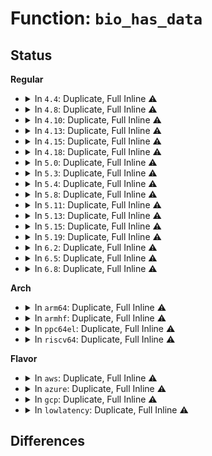 # Function: <code>bio_has_data</code>

## Status
<b>Regular</b>
<ul>
<li>
<details>
<summary>In <code>4.4</code>: Duplicate, Full Inline ⚠️</summary>

**Collision:** Static Duplication

**Inline:** Full

**Transformation:** False

**Instances:**

```
In block/blk-core.c (ffffffff813b6816)
Location: include/linux/bio.h:105
Inline: True
Inline callers:
  - block/blk-core.c:blk_dump_rq_flags
  - block/blk-core.c:submit_bio
  - block/blk-core.c:blk_update_request
  - block/blk-core.c:blk_update_request
  - block/blk-core.c:blk_end_request_cur
  - block/blk-core.c:__blk_end_request_cur
  - block/blk-core.c:blk_rq_bio_prep
```
```
In block/blk-merge.c (ffffffff813c0bc8)
Location: include/linux/bio.h:105
Inline: True
Inline callers:
  - block/blk-merge.c:ll_back_merge_fn
  - block/blk-merge.c:ll_front_merge_fn
  - block/blk-merge.c:attempt_merge
  - block/blk-merge.c:attempt_merge
  - block/blk-merge.c:attempt_merge
  - block/blk-merge.c:attempt_merge
  - block/blk-merge.c:blk_rq_merge_ok
  - block/blk-merge.c:blk_rq_merge_ok
```
```
In block/bounce.c (ffffffff813d4f1c)
Location: include/linux/bio.h:105
Inline: True
```
```
In block/bio-integrity.c (ffffffff813e6f35)
Location: include/linux/bio.h:105
Inline: True
Inline callers:
  - block/bio-integrity.c:bio_integrity_enabled
```
```
In drivers/md/dm.c (ffffffff816a2ae5)
Location: include/linux/bio.h:105
Inline: True
Inline callers:
  - drivers/md/dm.c:__split_and_process_bio
```
</details>
</li>
<li>
<details>
<summary>In <code>4.8</code>: Duplicate, Full Inline ⚠️</summary>

**Collision:** Static Duplication

**Inline:** Full

**Transformation:** False

**Instances:**

```
In block/blk-core.c (ffffffff813ff263)
Location: include/linux/bio.h:70
Inline: True
Inline callers:
  - block/blk-core.c:blk_rq_bio_prep
  - block/blk-core.c:__blk_end_request_cur
  - block/blk-core.c:blk_end_request_cur
  - block/blk-core.c:blk_update_request
  - block/blk-core.c:blk_update_request
  - block/blk-core.c:submit_bio
  - block/blk-core.c:blk_dump_rq_flags
```
```
In block/blk-merge.c (ffffffff81405066)
Location: include/linux/bio.h:70
Inline: True
Inline callers:
  - block/blk-merge.c:ll_front_merge_fn
  - block/blk-merge.c:ll_back_merge_fn
  - block/blk-merge.c:bio_data
```
```
In block/bounce.c (ffffffff8141abbb)
Location: include/linux/bio.h:70
Inline: True
```
```
In block/bio-integrity.c (ffffffff8142d1c3)
Location: include/linux/bio.h:70
Inline: True
Inline callers:
  - block/bio-integrity.c:bio_integrity_enabled
```
```
In drivers/md/dm.c (ffffffff817033fe)
Location: include/linux/bio.h:70
Inline: True
Inline callers:
  - drivers/md/dm.c:__split_and_process_bio
```
</details>
</li>
<li>
<details>
<summary>In <code>4.10</code>: Duplicate, Full Inline ⚠️</summary>

**Collision:** Static Duplication

**Inline:** Full

**Transformation:** False

**Instances:**

```
In block/blk-core.c (ffffffff81418c81)
Location: include/linux/bio.h:74
Inline: True
Inline callers:
  - block/blk-core.c:blk_rq_bio_prep
  - block/blk-core.c:__blk_end_request_cur
  - block/blk-core.c:blk_end_request_cur
  - block/blk-core.c:blk_update_request
  - block/blk-core.c:blk_update_request
  - block/blk-core.c:submit_bio
  - block/blk-core.c:blk_dump_rq_flags
```
```
In block/blk-merge.c (ffffffff8141eed1)
Location: include/linux/bio.h:74
Inline: True
Inline callers:
  - block/blk-merge.c:ll_front_merge_fn
  - block/blk-merge.c:ll_back_merge_fn
  - block/blk-merge.c:bio_data
```
```
In block/bounce.c (ffffffff814360eb)
Location: include/linux/bio.h:74
Inline: True
```
```
In drivers/md/dm.c (ffffffff817352cb)
Location: include/linux/bio.h:74
Inline: True
Inline callers:
  - drivers/md/dm.c:__split_and_process_bio
```
</details>
</li>
<li>
<details>
<summary>In <code>4.13</code>: Duplicate, Full Inline ⚠️</summary>

**Collision:** Static Duplication

**Inline:** Full

**Transformation:** False

**Instances:**

```
In block/blk-core.c (ffffffff81426b61)
Location: include/linux/bio.h:74
Inline: True
Inline callers:
  - block/blk-core.c:blk_rq_bio_prep
  - block/blk-core.c:__blk_end_request_cur
  - block/blk-core.c:blk_update_request
  - block/blk-core.c:blk_update_request
  - block/blk-core.c:submit_bio
  - block/blk-core.c:blk_dump_rq_flags
```
```
In block/blk-merge.c (ffffffff8142d384)
Location: include/linux/bio.h:74
Inline: True
Inline callers:
  - block/blk-merge.c:attempt_merge
  - block/blk-merge.c:attempt_merge
  - block/blk-merge.c:ll_front_merge_fn
  - block/blk-merge.c:ll_back_merge_fn
```
```
In block/bounce.c (ffffffff81442cf8)
Location: include/linux/bio.h:74
Inline: True
Inline callers:
  - block/bounce.c:blk_queue_bounce
```
```
In drivers/md/dm.c (ffffffff8174e507)
Location: include/linux/bio.h:74
Inline: True
Inline callers:
  - drivers/md/dm.c:__split_and_process_bio
```
</details>
</li>
<li>
<details>
<summary>In <code>4.15</code>: Duplicate, Full Inline ⚠️</summary>

**Collision:** Static Duplication

**Inline:** Full

**Transformation:** False

**Instances:**

```
In block/blk-core.c (ffffffff81451b81)
Location: include/linux/bio.h:82
Inline: True
Inline callers:
  - block/blk-core.c:blk_rq_bio_prep
  - block/blk-core.c:__blk_end_request_cur
  - block/blk-core.c:blk_update_request
  - block/blk-core.c:blk_update_request
  - block/blk-core.c:submit_bio
  - block/blk-core.c:blk_dump_rq_flags
```
```
In block/blk-merge.c (ffffffff814585d4)
Location: include/linux/bio.h:82
Inline: True
Inline callers:
  - block/blk-merge.c:attempt_merge
  - block/blk-merge.c:attempt_merge
  - block/blk-merge.c:ll_front_merge_fn
  - block/blk-merge.c:ll_back_merge_fn
```
```
In block/bounce.c (ffffffff8146f768)
Location: include/linux/bio.h:82
Inline: True
Inline callers:
  - block/bounce.c:blk_queue_bounce
```
```
In drivers/md/dm.c (ffffffff817c0528)
Location: include/linux/bio.h:82
Inline: True
Inline callers:
  - drivers/md/dm.c:__split_and_process_bio
```
</details>
</li>
<li>
<details>
<summary>In <code>4.18</code>: Duplicate, Full Inline ⚠️</summary>

**Collision:** Static Duplication

**Inline:** Full

**Transformation:** False

**Instances:**

```
In block/blk-core.c (ffffffff81484dc5)
Location: include/linux/bio.h:86
Inline: True
Inline callers:
  - block/blk-core.c:blk_rq_bio_prep
  - block/blk-core.c:__blk_end_request_cur
  - block/blk-core.c:blk_update_request
  - block/blk-core.c:submit_bio
```
```
In block/blk-merge.c (ffffffff8148b412)
Location: include/linux/bio.h:86
Inline: True
Inline callers:
  - block/blk-merge.c:ll_front_merge_fn
  - block/blk-merge.c:ll_back_merge_fn
```
```
In block/bounce.c (ffffffff814a3a88)
Location: include/linux/bio.h:86
Inline: True
Inline callers:
  - block/bounce.c:blk_queue_bounce
```
```
In drivers/md/dm.c (ffffffff81808840)
Location: include/linux/bio.h:86
Inline: True
```
</details>
</li>
<li>
<details>
<summary>In <code>5.0</code>: Duplicate, Full Inline ⚠️</summary>

**Collision:** Static Duplication

**Inline:** Full

**Transformation:** False

**Instances:**

```
In block/blk-core.c (ffffffff8149fca5)
Location: include/linux/bio.h:82
Inline: True
Inline callers:
  - block/blk-core.c:blk_rq_bio_prep
  - block/blk-core.c:blk_rq_bio_prep
  - block/blk-core.c:blk_update_request
  - block/blk-core.c:blk_update_request
  - block/blk-core.c:submit_bio
  - block/blk-core.c:submit_bio
```
```
In block/blk-merge.c (ffffffff814a50f2)
Location: include/linux/bio.h:82
Inline: True
Inline callers:
  - block/blk-merge.c:ll_front_merge_fn
  - block/blk-merge.c:ll_front_merge_fn
  - block/blk-merge.c:ll_back_merge_fn
  - block/blk-merge.c:ll_back_merge_fn
```
```
In block/bounce.c (ffffffff814be148)
Location: include/linux/bio.h:82
Inline: True
Inline callers:
  - block/bounce.c:blk_queue_bounce
```
```
In drivers/md/dm.c (ffffffff8183473a)
Location: include/linux/bio.h:82
Inline: True
```
</details>
</li>
<li>
<details>
<summary>In <code>5.3</code>: Duplicate, Full Inline ⚠️</summary>

**Collision:** Static Duplication

**Inline:** Full

**Transformation:** False

**Instances:**

```
In block/blk-core.c (ffffffff814cd3f0)
Location: include/linux/bio.h:61
Inline: True
Inline callers:
  - block/blk-core.c:blk_update_request
  - block/blk-core.c:blk_update_request
  - block/blk-core.c:submit_bio
  - block/blk-core.c:submit_bio
```
```
In block/blk-merge.c (ffffffff814d31d2)
Location: include/linux/bio.h:61
Inline: True
Inline callers:
  - block/blk-merge.c:ll_front_merge_fn
  - block/blk-merge.c:ll_back_merge_fn
```
```
In block/bounce.c (ffffffff814ed098)
Location: include/linux/bio.h:61
Inline: True
Inline callers:
  - block/bounce.c:blk_queue_bounce
```
```
In drivers/md/dm.c (ffffffff8187650a)
Location: include/linux/bio.h:61
Inline: True
```
</details>
</li>
<li>
<details>
<summary>In <code>5.4</code>: Duplicate, Full Inline ⚠️</summary>

**Collision:** Static Duplication

**Inline:** Full

**Transformation:** False

**Instances:**

```
In block/blk-core.c (ffffffff814e66f4)
Location: include/linux/bio.h:61
Inline: True
Inline callers:
  - block/blk-core.c:blk_update_request
  - block/blk-core.c:blk_update_request
  - block/blk-core.c:submit_bio
  - block/blk-core.c:submit_bio
```
```
In block/blk-merge.c (ffffffff814ec502)
Location: include/linux/bio.h:61
Inline: True
Inline callers:
  - block/blk-merge.c:ll_front_merge_fn
  - block/blk-merge.c:ll_back_merge_fn
```
```
In block/bounce.c (ffffffff815064d8)
Location: include/linux/bio.h:61
Inline: True
Inline callers:
  - block/bounce.c:blk_queue_bounce
```
```
In drivers/md/dm.c (ffffffff818a830a)
Location: include/linux/bio.h:61
Inline: True
```
</details>
</li>
<li>
<details>
<summary>In <code>5.8</code>: Duplicate, Full Inline ⚠️</summary>

**Collision:** Static Duplication

**Inline:** Full

**Transformation:** False

**Instances:**

```
In block/blk-core.c (ffffffff81543924)
Location: include/linux/bio.h:61
Inline: True
Inline callers:
  - block/blk-core.c:blk_update_request
  - block/blk-core.c:blk_update_request
  - block/blk-core.c:submit_bio
  - block/blk-core.c:submit_bio
```
```
In block/blk-merge.c (ffffffff8154bc52)
Location: include/linux/bio.h:61
Inline: True
Inline callers:
  - block/blk-merge.c:ll_merge_requests_fn
  - block/blk-merge.c:ll_front_merge_fn
  - block/blk-merge.c:ll_back_merge_fn
```
```
In block/bounce.c (ffffffff81566e28)
Location: include/linux/bio.h:61
Inline: True
Inline callers:
  - block/bounce.c:blk_queue_bounce
```
```
In block/blk-crypto.c (ffffffff81581b8d)
Location: include/linux/bio.h:61
Inline: True
Inline callers:
  - block/blk-crypto.c:__blk_crypto_bio_prep
```
```
In drivers/md/dm.c (ffffffff8197834a)
Location: include/linux/bio.h:61
Inline: True
```
</details>
</li>
<li>
<details>
<summary>In <code>5.11</code>: Duplicate, Full Inline ⚠️</summary>

**Collision:** Static Duplication

**Inline:** Full

**Transformation:** False

**Instances:**

```
In block/blk-core.c (ffffffff81560803)
Location: include/linux/bio.h:59
Inline: True
Inline callers:
  - block/blk-core.c:blk_update_request
  - block/blk-core.c:blk_update_request
  - block/blk-core.c:submit_bio
  - block/blk-core.c:submit_bio
```
```
In block/blk-merge.c (ffffffff81567945)
Location: include/linux/bio.h:59
Inline: True
Inline callers:
  - block/blk-merge.c:ll_merge_requests_fn
  - block/blk-merge.c:ll_front_merge_fn
```
```
In block/bounce.c (ffffffff81581c58)
Location: include/linux/bio.h:59
Inline: True
Inline callers:
  - block/bounce.c:blk_queue_bounce
```
```
In block/blk-crypto.c (ffffffff8159eb74)
Location: include/linux/bio.h:59
Inline: True
Inline callers:
  - block/blk-crypto.c:__blk_crypto_bio_prep
```
```
In drivers/md/dm.c (ffffffff8197d02e)
Location: include/linux/bio.h:59
Inline: True
Inline callers:
  - drivers/md/dm.c:__send_empty_flush
```
</details>
</li>
<li>
<details>
<summary>In <code>5.13</code>: Duplicate, Full Inline ⚠️</summary>

**Collision:** Static Duplication

**Inline:** Full

**Transformation:** False

**Instances:**

```
In block/blk-core.c (ffffffff81568e69)
Location: include/linux/bio.h:62
Inline: True
Inline callers:
  - block/blk-core.c:blk_update_request
  - block/blk-core.c:blk_update_request
  - block/blk-core.c:submit_bio
  - block/blk-core.c:submit_bio
```
```
In block/blk-merge.c (ffffffff8156fbe0)
Location: include/linux/bio.h:62
Inline: True
Inline callers:
  - block/blk-merge.c:bio_will_gap
```
```
In block/blk-mq.c (0)
Location: include/linux/bio.h:62
Inline: False
```
```
In block/blk-crypto.c (ffffffff815a5953)
Location: include/linux/bio.h:62
Inline: True
Inline callers:
  - block/blk-crypto.c:__blk_crypto_bio_prep
```
```
In drivers/md/dm.c (ffffffff81960f78)
Location: include/linux/bio.h:62
Inline: True
Inline callers:
  - drivers/md/dm.c:__send_empty_flush
```
</details>
</li>
<li>
<details>
<summary>In <code>5.15</code>: Duplicate, Full Inline ⚠️</summary>

**Collision:** Static Duplication

**Inline:** Full

**Transformation:** False

**Instances:**

```
In block/blk-core.c (ffffffff815cd110)
Location: include/linux/bio.h:61
Inline: True
Inline callers:
  - block/blk-core.c:blk_update_request
  - block/blk-core.c:blk_update_request
  - block/blk-core.c:submit_bio
  - block/blk-core.c:submit_bio
```
```
In block/blk-merge.c (ffffffff815d4280)
Location: include/linux/bio.h:61
Inline: True
Inline callers:
  - block/blk-merge.c:bio_will_gap
```
```
In block/blk-mq.c (0)
Location: include/linux/bio.h:61
Inline: False
```
```
In block/blk-crypto.c (ffffffff8160e423)
Location: include/linux/bio.h:61
Inline: True
Inline callers:
  - block/blk-crypto.c:__blk_crypto_bio_prep
```
```
In drivers/md/dm.c (ffffffff81a0ac18)
Location: include/linux/bio.h:61
Inline: True
Inline callers:
  - drivers/md/dm.c:__send_empty_flush
```
</details>
</li>
<li>
<details>
<summary>In <code>5.19</code>: Duplicate, Full Inline ⚠️</summary>

**Collision:** Static Duplication

**Inline:** Full

**Transformation:** False

**Instances:**

```
In block/blk-merge.c (ffffffff816800a3)
Location: include/linux/bio.h:52
Inline: True
Inline callers:
  - block/blk-merge.c:bio_will_gap
```
```
In block/blk-mq.c (ffffffff81686f57)
Location: include/linux/bio.h:52
Inline: True
Inline callers:
  - block/blk-mq.c:blk_update_request
  - block/blk-mq.c:blk_update_request
```
```
In block/blk-crypto.c (ffffffff816c1abf)
Location: include/linux/bio.h:52
Inline: True
Inline callers:
  - block/blk-crypto.c:__blk_crypto_bio_prep
```
</details>
</li>
<li>
<details>
<summary>In <code>6.2</code>: Duplicate, Full Inline ⚠️</summary>

**Collision:** Static Duplication

**Inline:** Full

**Transformation:** False

**Instances:**

```
In block/blk-merge.c (ffffffff8173d463)
Location: include/linux/bio.h:52
Inline: True
Inline callers:
  - block/blk-merge.c:bio_will_gap
```
```
In block/blk-mq.c (ffffffff81744c3b)
Location: include/linux/bio.h:52
Inline: True
Inline callers:
  - block/blk-mq.c:blk_update_request
  - block/blk-mq.c:blk_update_request
  - block/blk-mq.c:blk_update_request
  - block/blk-mq.c:blk_update_request
  - block/blk-mq.c:blk_dump_rq_flags
  - block/blk-mq.c:blk_dump_rq_flags
```
```
In block/blk-crypto.c (ffffffff81782caf)
Location: include/linux/bio.h:52
Inline: True
Inline callers:
  - block/blk-crypto.c:__blk_crypto_bio_prep
```
</details>
</li>
<li>
<details>
<summary>In <code>6.5</code>: Duplicate, Full Inline ⚠️</summary>

**Collision:** Static Duplication

**Inline:** Full

**Transformation:** False

**Instances:**

```
In block/blk-merge.c (ffffffff81779a00)
Location: include/linux/bio.h:54
Inline: True
Inline callers:
  - block/blk-merge.c:bio_will_gap
```
```
In block/blk-mq.c (ffffffff81780aab)
Location: include/linux/bio.h:54
Inline: True
Inline callers:
  - block/blk-mq.c:blk_update_request
  - block/blk-mq.c:blk_update_request
  - block/blk-mq.c:blk_update_request
  - block/blk-mq.c:blk_update_request
  - block/blk-mq.c:blk_dump_rq_flags
  - block/blk-mq.c:blk_dump_rq_flags
```
```
In block/blk-crypto.c (ffffffff817c2ee3)
Location: include/linux/bio.h:54
Inline: True
Inline callers:
  - block/blk-crypto.c:__blk_crypto_bio_prep
```
</details>
</li>
<li>
<details>
<summary>In <code>6.8</code>: Duplicate, Full Inline ⚠️</summary>

**Collision:** Static Duplication

**Inline:** Full

**Transformation:** False

**Instances:**

```
In block/blk-merge.c (ffffffff817bbdd0)
Location: include/linux/bio.h:54
Inline: True
Inline callers:
  - block/blk-merge.c:bio_will_gap
```
```
In block/blk-mq.c (ffffffff817c3061)
Location: include/linux/bio.h:54
Inline: True
Inline callers:
  - block/blk-mq.c:blk_update_request
  - block/blk-mq.c:blk_update_request
  - block/blk-mq.c:blk_update_request
  - block/blk-mq.c:blk_update_request
  - block/blk-mq.c:blk_dump_rq_flags
  - block/blk-mq.c:blk_dump_rq_flags
```
```
In block/blk-crypto.c (ffffffff81807b73)
Location: include/linux/bio.h:54
Inline: True
Inline callers:
  - block/blk-crypto.c:__blk_crypto_bio_prep
```
</details>
</li>
</ul>
<b>Arch</b>
<ul>
<li>
<details>
<summary>In <code>arm64</code>: Duplicate, Full Inline ⚠️</summary>

**Collision:** Static Duplication

**Inline:** Full

**Transformation:** False

**Instances:**

```
In block/blk-core.c (ffff8000105e3e10)
Location: include/linux/bio.h:61
Inline: True
Inline callers:
  - block/blk-core.c:blk_update_request
  - block/blk-core.c:blk_update_request
  - block/blk-core.c:submit_bio
  - block/blk-core.c:submit_bio
```
```
In block/blk-merge.c (ffff8000105eaf6c)
Location: include/linux/bio.h:61
Inline: True
Inline callers:
  - block/blk-merge.c:ll_front_merge_fn
  - block/blk-merge.c:ll_back_merge_fn
```
```
In drivers/md/dm.c (ffff800010afedbc)
Location: include/linux/bio.h:61
Inline: True
```
</details>
</li>
<li>
<details>
<summary>In <code>armhf</code>: Duplicate, Full Inline ⚠️</summary>

**Collision:** Static Duplication

**Inline:** Full

**Transformation:** False

**Instances:**

```
In block/blk-core.c (c0790fb8)
Location: include/linux/bio.h:61
Inline: True
Inline callers:
  - block/blk-core.c:blk_update_request
  - block/blk-core.c:blk_update_request
  - block/blk-core.c:submit_bio
  - block/blk-core.c:submit_bio
```
```
In block/blk-merge.c (c07974d4)
Location: include/linux/bio.h:61
Inline: True
Inline callers:
  - block/blk-merge.c:ll_front_merge_fn
  - block/blk-merge.c:ll_back_merge_fn
```
```
In block/bounce.c (c07b3978)
Location: include/linux/bio.h:61
Inline: True
Inline callers:
  - block/bounce.c:blk_queue_bounce
```
```
In drivers/mtd/mtd_blkdevs.c (c0a98730)
Location: include/linux/bio.h:61
Inline: True
Inline callers:
  - drivers/mtd/mtd_blkdevs.c:mtd_blktrans_work
  - drivers/mtd/mtd_blkdevs.c:mtd_blktrans_work
```
```
In drivers/md/dm.c (c0bddefc)
Location: include/linux/bio.h:61
Inline: True
```
</details>
</li>
<li>
<details>
<summary>In <code>ppc64el</code>: Duplicate, Full Inline ⚠️</summary>

**Collision:** Static Duplication

**Inline:** Full

**Transformation:** False

**Instances:**

```
In block/blk-core.c (c000000000777ab0)
Location: include/linux/bio.h:61
Inline: True
Inline callers:
  - block/blk-core.c:blk_update_request
  - block/blk-core.c:blk_update_request
  - block/blk-core.c:submit_bio
  - block/blk-core.c:submit_bio
```
```
In block/blk-merge.c (c000000000780290)
Location: include/linux/bio.h:61
Inline: True
Inline callers:
  - block/blk-merge.c:ll_front_merge_fn
  - block/blk-merge.c:ll_back_merge_fn
```
```
In drivers/md/dm.c (c000000000becfc4)
Location: include/linux/bio.h:61
Inline: True
```
</details>
</li>
<li>
<details>
<summary>In <code>riscv64</code>: Duplicate, Full Inline ⚠️</summary>

**Collision:** Static Duplication

**Inline:** Full

**Transformation:** False

**Instances:**

```
In block/blk-core.c (ffffffe0004256b0)
Location: include/linux/bio.h:61
Inline: True
Inline callers:
  - block/blk-core.c:blk_update_request
  - block/blk-core.c:blk_update_request
  - block/blk-core.c:submit_bio
  - block/blk-core.c:submit_bio
```
```
In block/blk-merge.c (ffffffe00042b072)
Location: include/linux/bio.h:61
Inline: True
Inline callers:
  - block/blk-merge.c:ll_front_merge_fn
  - block/blk-merge.c:ll_back_merge_fn
```
```
In drivers/md/dm.c (ffffffe0006ee7d2)
Location: include/linux/bio.h:61
Inline: True
```
</details>
</li>
</ul>
<b>Flavor</b>
<ul>
<li>
<details>
<summary>In <code>aws</code>: Duplicate, Full Inline ⚠️</summary>

**Collision:** Static Duplication

**Inline:** Full

**Transformation:** False

**Instances:**

```
In block/blk-core.c (ffffffff814decd4)
Location: include/linux/bio.h:61
Inline: True
Inline callers:
  - block/blk-core.c:blk_update_request
  - block/blk-core.c:blk_update_request
  - block/blk-core.c:submit_bio
  - block/blk-core.c:submit_bio
```
```
In block/blk-merge.c (ffffffff814e4ae2)
Location: include/linux/bio.h:61
Inline: True
Inline callers:
  - block/blk-merge.c:ll_front_merge_fn
  - block/blk-merge.c:ll_back_merge_fn
```
```
In block/bounce.c (ffffffff814feab8)
Location: include/linux/bio.h:61
Inline: True
Inline callers:
  - block/bounce.c:blk_queue_bounce
```
```
In drivers/md/dm.c (ffffffff8184e18a)
Location: include/linux/bio.h:61
Inline: True
```
</details>
</li>
<li>
<details>
<summary>In <code>azure</code>: Duplicate, Full Inline ⚠️</summary>

**Collision:** Static Duplication

**Inline:** Full

**Transformation:** False

**Instances:**

```
In block/blk-core.c (ffffffff814cf674)
Location: include/linux/bio.h:61
Inline: True
Inline callers:
  - block/blk-core.c:blk_update_request
  - block/blk-core.c:blk_update_request
  - block/blk-core.c:submit_bio
  - block/blk-core.c:submit_bio
```
```
In block/blk-merge.c (ffffffff814d52a3)
Location: include/linux/bio.h:61
Inline: True
Inline callers:
  - block/blk-merge.c:ll_front_merge_fn
  - block/blk-merge.c:ll_back_merge_fn
```
```
In block/bounce.c (ffffffff814eefc8)
Location: include/linux/bio.h:61
Inline: True
Inline callers:
  - block/bounce.c:blk_queue_bounce
```
```
In drivers/md/dm.c (ffffffff818157aa)
Location: include/linux/bio.h:61
Inline: True
```
</details>
</li>
<li>
<details>
<summary>In <code>gcp</code>: Duplicate, Full Inline ⚠️</summary>

**Collision:** Static Duplication

**Inline:** Full

**Transformation:** False

**Instances:**

```
In block/blk-core.c (ffffffff814dad64)
Location: include/linux/bio.h:61
Inline: True
Inline callers:
  - block/blk-core.c:blk_update_request
  - block/blk-core.c:blk_update_request
  - block/blk-core.c:submit_bio
  - block/blk-core.c:submit_bio
```
```
In block/blk-merge.c (ffffffff814e0b72)
Location: include/linux/bio.h:61
Inline: True
Inline callers:
  - block/blk-merge.c:ll_front_merge_fn
  - block/blk-merge.c:ll_back_merge_fn
```
```
In block/bounce.c (ffffffff814fab48)
Location: include/linux/bio.h:61
Inline: True
Inline callers:
  - block/bounce.c:blk_queue_bounce
```
```
In drivers/md/dm.c (ffffffff8189d7ba)
Location: include/linux/bio.h:61
Inline: True
```
</details>
</li>
<li>
<details>
<summary>In <code>lowlatency</code>: Duplicate, Full Inline ⚠️</summary>

**Collision:** Static Duplication

**Inline:** Full

**Transformation:** False

**Instances:**

```
In block/blk-core.c (ffffffff814f3af4)
Location: include/linux/bio.h:61
Inline: True
Inline callers:
  - block/blk-core.c:blk_update_request
  - block/blk-core.c:blk_update_request
  - block/blk-core.c:submit_bio
  - block/blk-core.c:submit_bio
```
```
In block/blk-merge.c (ffffffff814f99f2)
Location: include/linux/bio.h:61
Inline: True
Inline callers:
  - block/blk-merge.c:ll_front_merge_fn
  - block/blk-merge.c:ll_back_merge_fn
```
```
In block/bounce.c (ffffffff81513bf8)
Location: include/linux/bio.h:61
Inline: True
Inline callers:
  - block/bounce.c:blk_queue_bounce
```
```
In drivers/md/dm.c (ffffffff818b9b1a)
Location: include/linux/bio.h:61
Inline: True
```
</details>
</li>
</ul>

## Differences
